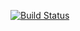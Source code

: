 
[![Build Status](https://travis-ci.org/robisys/robidock.svg)](https://travis-ci.org/robisys/robidock)
